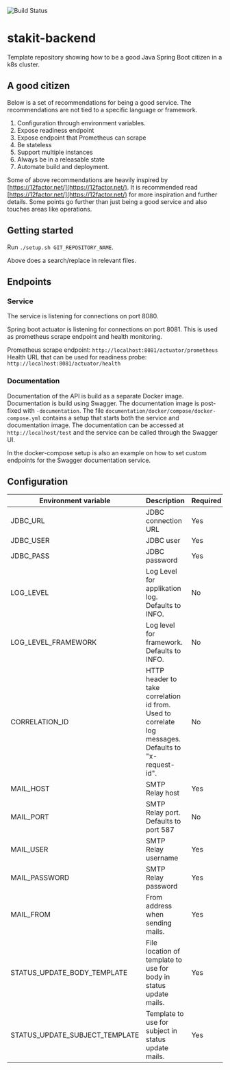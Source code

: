![Build Status](https://github.com/KvalitetsIT/stakit-backend/workflows/CICD/badge.svg)
# stakit-backend

Template repository showing how to be a good Java Spring Boot citizen in a k8s cluster.

## A good citizen

Below is a set of recommendations for being a good service. The recommendations are not tied to a specific language or 
framework.

1. Configuration through environment variables.
2. Expose readiness endpoint
3. Expose endpoint that Prometheus can scrape
4. Be stateless
5. Support multiple instances
6. Always be in a releasable state
7. Automate build and deployment.

Some of above recommendations are heavily inspired by [https://12factor.net/](https://12factor.net/). It is recommended 
read [https://12factor.net/](https://12factor.net/) for more inspiration and further details. Some points go 
further than just being a good service and also touches areas like operations.

## Getting started

Run `./setup.sh GIT_REPOSITORY_NAME`.

Above does a search/replace in relevant files. 

## Endpoints

### Service

The service is listening for connections on port 8080.

Spring boot actuator is listening for connections on port 8081. This is used as prometheus scrape endpoint and health monitoring. 

Prometheus scrape endpoint: `http://localhost:8081/actuator/prometheus`  
Health URL that can be used for readiness probe: `http://localhost:8081/actuator/health`

### Documentation

Documentation of the API is build as a separate Docker image. Documentation is build using Swagger. The documentation 
image is post-fixed with `-documentation`. The file `documentation/docker/compose/docker-compose.yml` contains a  setup 
that starts both the service and documentation image. The documentation can be accessed at `http://localhost/test` 
and the service can be called through the Swagger UI. 

In the docker-compose setup is also an example on how to set custom endpoints for the Swagger documentation service.

## Configuration

| Environment variable        | Description                                                                                          | Required |
|-----------------------------|------------------------------------------------------------------------------------------------------|----------|
| JDBC_URL                    | JDBC connection URL                                                                                  | Yes      |
| JDBC_USER                   | JDBC user                                                                                            | Yes      |
| JDBC_PASS                   | JDBC password                                                                                        | Yes      |
| LOG_LEVEL                   | Log Level for applikation  log. Defaults to INFO.                                                    | No       |
| LOG_LEVEL_FRAMEWORK         | Log level for framework. Defaults to INFO.                                                           | No       |
| CORRELATION_ID              | HTTP header to take correlation id from. Used to correlate log messages. Defaults to "x-request-id". | No       
| MAIL_HOST                   | SMTP Relay host                                                                                      | Yes      |
| MAIL_PORT                   | SMTP Relay port. Defaults to port 587                                                                | No    |
| MAIL_USER                   | SMTP Relay username                                                                                  | Yes      |
| MAIL_PASSWORD               | SMTP Relay password                                                                              | Yes      |
| MAIL_FROM                 | From address when sending mails. | Yes| 
| STATUS_UPDATE_BODY_TEMPLATE | File location of template to use for body in status update mails. | Yes |
| STATUS_UPDATE_SUBJECT_TEMPLATE | Template to use for subject in status update mails. | Yes | 
